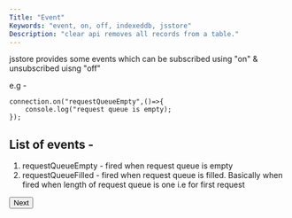 ```yaml
---
Title: "Event"
Keywords: "event, on, off, indexeddb, jsstore"
Description: "clear api removes all records from a table."
---
```


jsstore provides some events which can be subscribed using "on" & unsubscribed uisng "off"

e.g -

```
connection.on("requestQueueEmpty",()=>{
    console.log("request queue is empty);
});
```

## List of events - 

1. requestQueueEmpty - fired when request queue is empty
2. requestQueueFilled - fired when request queue is filled. Basically when fired when length of request queue is one i.e for first request


<p class="margin-top-40px text-center">
    <button class="btn info btnNext">Next</button>
</p>